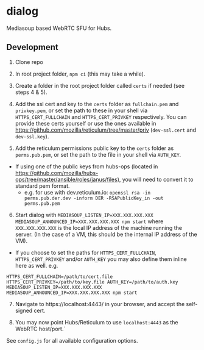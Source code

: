 # dialog
Mediasoup based WebRTC SFU for Hubs.

## Development
1. Clone repo
2. In root project folder, `npm ci` (this may take a while).
3. Create a folder in the root project folder called `certs` if needed (see steps 4 & 5).
4. Add the ssl cert and key to the `certs` folder as `fullchain.pem` and `privkey.pem`, or set the path to these in your shell via `HTTPS_CERT_FULLCHAIN` and `HTTPS_CERT_PRIVKEY` respectively. You can provide these certs yourself or use the ones available in https://github.com/mozilla/reticulum/tree/master/priv (`dev-ssl.cert` and `dev-ssl.key`).

5. Add the reticulum permissions public key to the `certs` folder as `perms.pub.pem`, or set the path to the file in your shell via `AUTH_KEY`.

  * If using one of the public keys from hubs-ops (located in https://github.com/mozilla/hubs-ops/tree/master/ansible/roles/janus/files), you will need to convert it to standard pem format.    
    * e.g. for use with dev.reticulum.io:  `openssl rsa -in perms.pub.der.dev -inform DER -RSAPublicKey_in -out perms.pub.pem`

6. Start dialog with `MEDIASOUP_LISTEN_IP=XXX.XXX.XXX.XXX MEDIASOUP_ANNOUNCED_IP=XXX.XXX.XXX.XXX npm start` where `XXX.XXX.XXX.XXX` is the local IP address of the machine running the server. (In the case of a VM, this should be the internal IP address of the VM).
  * If you choose to set the paths for `HTTPS_CERT_FULLCHAIN`, `HTTPS_CERT_PRIVKEY` and/or `AUTH_KEY` you may also define them inline here as well. e.g. 
  ```
  HTTPS_CERT_FULLCHAIN=/path/to/cert.file HTTPS_CERT_PRIVKEY=/path/to/key.file AUTH_KEY=/path/to/auth.key MEDIASOUP_LISTEN_IP=XXX.XXX.XXX.XXX MEDIASOUP_ANNOUNCED_IP=XXX.XXX.XXX.XXX npm start
  ```
     
7. Navigate to https://localhost:4443/ in your browser, and accept the self-signed cert.

8. You may now point Hubs/Reticulum to use `localhost:4443` as the WebRTC host/port.`

See `config.js` for all available configuration options.
